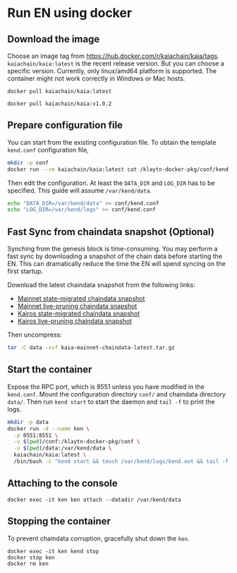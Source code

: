 # Run EN using docker

## Download the image

Choose an image tag from https://hub.docker.com/r/kaiachain/kaia/tags. `kaiachain/kaia:latest` is the recent release version. But you can choose a specific version. Currently, only linux/amd64 platform is supported. The container might not work correctly in Windows or Mac hosts.

```
docker pull kaiachain/kaia:latest
```

```
docker pull kaiachain/kaia:v1.0.2
```

## Prepare configuration file

You can start from the existing configuration file. To obtain the template `kend.conf` configuration file,

```sh
mkdir -p conf
docker run --rm kaiachain/kaia:latest cat /klaytn-docker-pkg/conf/kend.conf > conf/kend.conf
```

Then edit the configuration. At least the `DATA_DIR` and `LOG_DIR` has to be specified. This guide will assume `/var/kend/data`.

```sh
echo "DATA_DIR=/var/kend/data" >> conf/kend.conf
echo "LOG_DIR=/var/kend/logs" >> conf/kend.conf
```

## Fast Sync from chaindata snapshot (Optional)

Synching from the genesis block is time-consuming. You may perform a fast sync by downloading a snapshot of the chain data before starting the EN. This can dramatically reduce the time the EN will spend syncing on the first startup.

Download the latest chaindata snapshot from the following links:

- [Mainnet state-migrated chaindata snapshot](http://packages.kaia.io/mainnet/chaindata/)
- [Mainnet live-pruning chaindata snapshot](https://packages.kaia.io/mainnet/pruning-chaindata/)
- [Kairos state-migrated chaindata snapshot](https://packages.kaia.io/kairos/chaindata/)
- [Kairos live-pruning chaindata snapshot](https://packages.kaia.io/kairos/pruning-chaindata/)

Then uncompress:

```sh
tar -C data -xvf kaia-mainnet-chaindata-latest.tar.gz
```

## Start the container

Expose the RPC port, which is 8551 unless you have modified in the `kend.conf`. Mount the configuration directory `conf/` and chaindata directory `data/`. Then run `kend start` to start the daemon and `tail -f` to print the logs.

```sh
mkdir -p data
docker run -d --name ken \
  -p 8551:8551 \
  -v $(pwd)/conf:/klaytn-docker-pkg/conf \
  -v $(pwd)/data:/var/kend/data \
  kaiachain/kaia:latest \
  /bin/bash -c "kend start && touch /var/kend/logs/kend.out && tail -f /var/kend/logs/kend.out"
```

## Attaching to the console

```
docker exec -it ken ken attach --datadir /var/kend/data
```

## Stopping the container

To prevent chaindata corruption, gracefully shut down the `ken`.

```
docker exec -it ken kend stop
docker stop ken
docker rm ken
```
